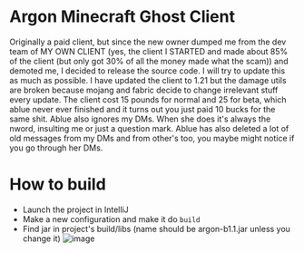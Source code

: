 # Argon Minecraft Ghost Client

Originally a paid client, but since the new owner dumped me from the dev team of MY OWN CLIENT (yes, the client I STARTED and made about 85% of the client (but only got 30% of all the money made what the scam)) and demoted me, I decided to release the source code. I will try to update this as much as possible. I have updated the client to 1.21 but the damage utils are broken because mojang and fabric decide to change irrelevant stuff every update. The client cost 15 pounds for normal and 25 for beta, which ablue never ever finished and it turns out you just paid 10 bucks for the same shit. Ablue also ignores my DMs. When she does it's always the nword, insulting me or just a question mark. Ablue has also deleted a lot of old messages from my DMs and from other's too, you maybe might notice if you go through her DMs.

# How to build

- Launch the project in IntelliJ
- Make a new configuration and make it do `build`
- Find jar in project's build/libs (name should be argon-b1.1.jar unless you change it)
![image](https://github.com/user-attachments/assets/b2e8853e-2916-4219-9443-85ff7549d418)
